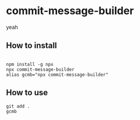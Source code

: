 # commit-message-builder
yeah


## How to install 

```

npm install -g npx
npx commit-message-builder
alias gcmb="npx commit-message-builder"

```
## How to use

``` 
git add .
gcmb

```

